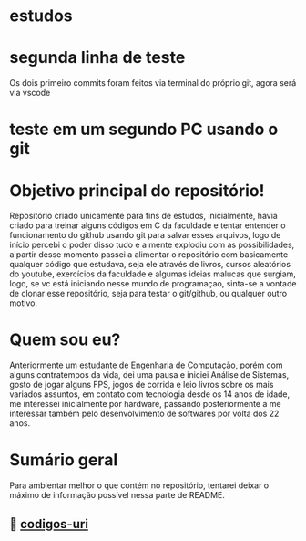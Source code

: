 # estudos
# segunda linha de teste
Os dois primeiro commits foram feitos via terminal do próprio git, agora será via vscode

# teste em um segundo PC usando o git


# Objetivo principal do repositório!
Repositório criado unicamente para fins de estudos, inicialmente, havia criado para treinar alguns códigos em C da faculdade e tentar entender o funcionamento do github usando git para salvar esses arquivos, logo de início percebi o poder disso tudo e a mente explodiu com as possibilidades, a partir desse momento passei a alimentar o repositório com basicamente qualquer código que estudava, seja ele através de livros, cursos aleatórios do youtube, exercícios da faculdade e algumas ideias malucas que surgiam, logo, se vc está iniciando nesse mundo de programaçao, sinta-se a vontade de clonar esse repositório, seja para testar o git/github, ou qualquer outro motivo.

# Quem sou eu?
Anteriormente um estudante de Engenharia de Computação, porém com alguns contratempos da vida, dei uma pausa e iniciei Análise de Sistemas, gosto de jogar alguns FPS, jogos de corrida e leio livros sobre os mais variados assuntos, em contato com tecnologia desde os 14 anos de idade, me interessei inicialmente por hardware, passando posteriormente a me interessar também pelo desenvolvimento de softwares por volta dos 22 anos.

# Sumário geral
Para ambientar melhor o que contém no repositório, tentarei deixar o máximo de informação possível nessa parte de README.

## :link: [codigos-uri](#codigos-uri)
